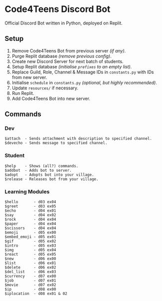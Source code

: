 # Code4Teens Discord Bot
Official Discord Bot written in Python, deployed on Replit.

## Setup
1. Remove Code4Teens Bot from previous server _(if any)_.
2. Purge Replit database _(remove previous config)_.
3. Create new Discord Server for next batch of students.
4. Setup Replit database _(initialise `prefixes` to an empty list)_.
5. Replace Guild, Role, Channel & Message IDs in `constants.py` with IDs from new server.
6. Initialise `schedule` in `constants.py` _(optional, but highly recommended)_.
7. Update `resources/` if necessary.
7. Run Replit.
8. Add Code4Teens Bot into new server.

## Commands

### Dev
```
$attach  - Sends attachment with description to specified channel.
$devecho - Sends message to specified channel.
```

### Student
```
$help    - Shows (all?) commands.
$addbot  - Adds bot to server.
$adopt   - Adopts bot into your village.
$release - Releases bot from your village.
```

### Learning Modules
```
$hello       - d03 ex04
$greet       - d03 ex05
$echo        - d04 ex01
$say         - d04 ex02
$rock        - d04 ex04
$paper       - d04 ex04
$scissors    - d04 ex04
$emoji       - d05 ex00
$embed_emoji - d05 ex01
$gif         - d05 ex02
$intro       - d05 ex03
$img         - d05 ex04
$react       - d05 ex05
$new         - d06 ex00
$list        - d06 ex01
$delete      - d06 ex02
$del_list    - d06 ex03
$currency    - d07 ex00
$job         - d07 ex01
$movie       - d07 ex02
$ip          - d08 ex00
$iplocation  - d08 ex01 & 02
```
